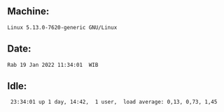 ## Machine:
```
Linux 5.13.0-7620-generic GNU/Linux
```
## Date:
```
Rab 19 Jan 2022 11:34:01  WIB
```
## Idle:
```
 23:34:01 up 1 day, 14:42,  1 user,  load average: 0,13, 0,73, 1,45
```
